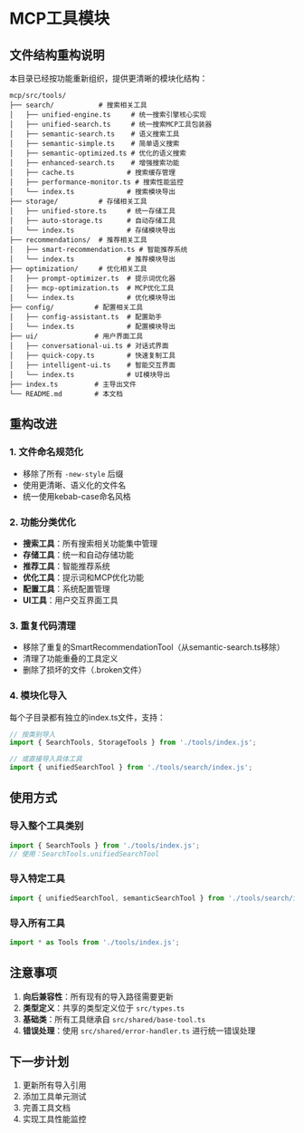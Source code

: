 # MCP工具模块

## 文件结构重构说明

本目录已经按功能重新组织，提供更清晰的模块化结构：

```
mcp/src/tools/
├── search/           # 搜索相关工具
│   ├── unified-engine.ts     # 统一搜索引擎核心实现
│   ├── unified-search.ts     # 统一搜索MCP工具包装器
│   ├── semantic-search.ts    # 语义搜索工具
│   ├── semantic-simple.ts    # 简单语义搜索
│   ├── semantic-optimized.ts # 优化的语义搜索
│   ├── enhanced-search.ts    # 增强搜索功能
│   ├── cache.ts             # 搜索缓存管理
│   ├── performance-monitor.ts # 搜索性能监控
│   └── index.ts             # 搜索模块导出
├── storage/          # 存储相关工具
│   ├── unified-store.ts     # 统一存储工具
│   ├── auto-storage.ts      # 自动存储工具
│   └── index.ts             # 存储模块导出
├── recommendations/  # 推荐相关工具
│   ├── smart-recommendation.ts # 智能推荐系统
│   └── index.ts             # 推荐模块导出
├── optimization/     # 优化相关工具
│   ├── prompt-optimizer.ts  # 提示词优化器
│   ├── mcp-optimization.ts  # MCP优化工具
│   └── index.ts             # 优化模块导出
├── config/          # 配置相关工具
│   ├── config-assistant.ts  # 配置助手
│   └── index.ts             # 配置模块导出
├── ui/              # 用户界面工具
│   ├── conversational-ui.ts # 对话式界面
│   ├── quick-copy.ts        # 快速复制工具
│   ├── intelligent-ui.ts    # 智能交互界面
│   └── index.ts             # UI模块导出
├── index.ts         # 主导出文件
└── README.md        # 本文档
```

## 重构改进

### 1. 文件命名规范化
- 移除了所有 `-new-style` 后缀
- 使用更清晰、语义化的文件名
- 统一使用kebab-case命名风格

### 2. 功能分类优化
- **搜索工具**：所有搜索相关功能集中管理
- **存储工具**：统一和自动存储功能
- **推荐工具**：智能推荐系统
- **优化工具**：提示词和MCP优化功能
- **配置工具**：系统配置管理
- **UI工具**：用户交互界面工具

### 3. 重复代码清理
- 移除了重复的SmartRecommendationTool（从semantic-search.ts移除）
- 清理了功能重叠的工具定义
- 删除了损坏的文件（.broken文件）

### 4. 模块化导入
每个子目录都有独立的index.ts文件，支持：
```typescript
// 按类别导入
import { SearchTools, StorageTools } from './tools/index.js';

// 或直接导入具体工具
import { unifiedSearchTool } from './tools/search/index.js';
```

## 使用方式

### 导入整个工具类别
```typescript
import { SearchTools } from './tools/index.js';
// 使用：SearchTools.unifiedSearchTool
```

### 导入特定工具
```typescript
import { unifiedSearchTool, semanticSearchTool } from './tools/search/index.js';
```

### 导入所有工具
```typescript
import * as Tools from './tools/index.js';
```

## 注意事项

1. **向后兼容性**：所有现有的导入路径需要更新
2. **类型定义**：共享的类型定义位于 `src/types.ts`
3. **基础类**：所有工具继承自 `src/shared/base-tool.ts`
4. **错误处理**：使用 `src/shared/error-handler.ts` 进行统一错误处理

## 下一步计划

1. 更新所有导入引用
2. 添加工具单元测试
3. 完善工具文档
4. 实现工具性能监控